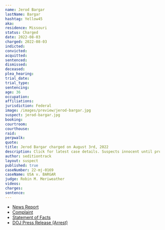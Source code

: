 ```yaml
---
name: Jerod Bargar
lastName: Bargar
hashtag: Yellow45
aka:
residence: Missouri
status: Charged
date: 2022-08-03
charged: 2022-08-03
indicted:
convicted:
acquitted:
sentenced:
dismissed:
deceased:
plea_hearing:
trial_date:
trial_type:
sentencing:
age: 36
occupation:
affiliations:
jurisdiction: Federal
image: /images/preview/jerod-bargar.jpg
suspect: jerod-bargar.jpg
booking:
courtroom:
courthouse:
raid:
perpwalk:
quote:
title: Jerod Bargar charged on August 3rd, 2022
description: Click for latest case details. Suspects innocent until proven guilty.
author: seditiontrack
layout: suspect
published: true
caseNumber: 22-mj-0169
caseName: USA v. BARGAR
judge: Robin M. Meriweather
videos:
charges:
sentence:
---
```

- [News Report](https://www.kctv5.com/2022/08/03/missouri-man-arrested-accused-carrying-gun-us-capitol-during-jan-6/)
- [Complaint](https://www.justice.gov/usao-dc/case-multi-defendant/file/1523981/download)
- [Statement of Facts](https://www.justice.gov/usao-dc/case-multi-defendant/file/1523986/download)
- [DOJ Press Release (Arrest)](https://www.justice.gov/usao-dc/pr/missouri-man-arrested-felony-and-misdemeanor-charges-actions-during-jan-6-capitol-breach)
